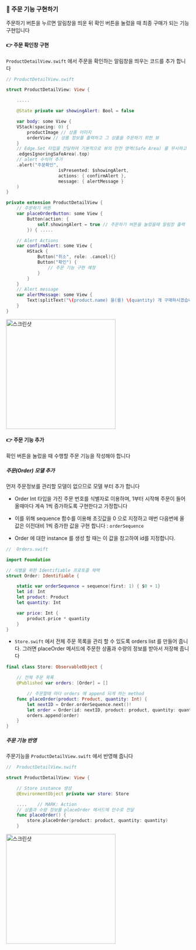 ### 🔷 주문 기능 구현하기

주문하기 버튼을 누르면 알림창을 띄운 뒤 확인 버튼을 눌렀을 때 최종 구매가 되는 기능 구현입니다

#### 👉 주문 확인창 구현

`ProductDetailView.swift` 에서 주문을 확인하는 알림창을 띄우는 코드를 추가 합니다

```swift
// ProductDetailView.swift

struct ProductDetailView: View {

	.....

	@State private var showingAlert: Bool = false

	var body: some View {
	VStack(spacing: 0) {
		productImage // 상품 이미지
		orderView // 상품 정보를 출력하고 그 상품을 주문하기 위한 뷰
	}
	// Edge.Set 타입을 전달하여 기본적으로 뷰의 안전 영역(Safe Area) 를 무시하고 설정한 위치에 View 를 구성할 수 있음
	.edgesIgnoringSafeArea(.top)
	// alert 수식어 추가
	.alert("주문확인",
					isPresented: $showingAlert,
					actions: { confirmAlert },
					message: { alertMessage }
	)
}

private extension ProductDetailView {
	// 주문하기 버튼
	var placeOrderButton: some View {
		Button(action: {
			self.showingAlert = true // 주문하기 버튼을 눌렀을때 알림장 출력
		}) { .....

	// Alert Actions
	var confirmAlert: some View {
		HStack {
			Button("취소", role: .cancel){}
			Button("확인") {
				// 주문 기능 구현 예정
			}
		}
	}
	// Alert message
	var alertMessage: some View {
		Text(splitText("\(product.name) 을(를) \(quantity) 개 구매하시겠습니까?"))
	}
}
```

<img width="300" alt="스크린샷" src="https://user-images.githubusercontent.com/28912774/148539168-c17a17f4-0428-4b02-8f6d-6f8e860cea22.gif">

#### 👉 주문 기능 추가

확인 버튼을 눌렀을 때 수행할 주문 기능을 작성해야 합니다

##### 주문(Order) 모댈 추가

먼저 주문정보를 관리할 모델이 없으므로 모델 부터 추가 합니다

- Order Int 타입을 가진 주문 번호를 식별자로 이용하며, 1부터 시작해 주문이 들어 올때마다 계속 1씩 증가하도록 구현한다고 가정합니다

- 이를 위해 sequence 함수를 이용해 초깃값을 0 으로 지정하고 매번 다음번에 올 값은 이전대비 1씩 증가한 값을 구현 합니다 : `orderSequence`

- Order 에 대한 instance 를 생성 할 때는 이 값을 참고하여 id를 지정합니다.

```swift
//  Orders.swift

import Foundation

// 식별을 위한 Identifiable 프로토콜 채택
struct Order: Identifiable {

	static var orderSequence = sequence(first: 1) { $0 + 1}
	let id: Int
	let product: Product
	let quantity: Int

	var price: Int {
		product.price * quantity
	}
}

```

- `Store.swift` 에서 전체 주문 목록을 관리 할 수 있도록 orders list 를 만들어 줍니다. 그러면 placeOrder 메서드에 주문한 상품과 수량의 정보를 받아서 저장해 줍니다

```swift
final class Store: ObservableObject {

	// 전체 주문 목록
	@Published var orders: [Order] = []

		// 주문할때 마다 orders 에 append 되게 하는 method
	func placeOrder(product: Product, quantity: Int) {
		let nextID = Order.orderSequence.next()!
		let order = Order(id: nextID, product: product, quantity: quantity)
		orders.append(order)
	}
}
```

##### 주문 기능 반영

주문기능을 `ProductDetailView.swift` 에서 반영해 줍니다

```swift
//  ProductDetailView.swift

struct ProductDetailView: View {

	// Store instance 생성
	@EnvironmentObject private var store: Store

	.... 	// MARK: Action
	// 상품과 수량 정보를 placeOrder 메서드에 인수로 전달
	func placeOrder() {
		store.placeOrder(product: product, quantity: quantity)
	}
```

<img width="300" alt="스크린샷" src="https://user-images.githubusercontent.com/28912774/148548612-b9be5980-5adb-4c88-8d2e-23bc04a1a9bf.gif">
